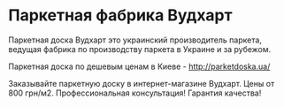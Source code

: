 # Паркетная фабрика Вудхарт
Паркетная доска Вудхарт это украинский производитель паркета, ведущая фабрика по производству паркета в Украине и за рубежом. 

Паркетная доска по дешевым ценам в Киеве - http://parketdoska.ua/

Заказывайте паркетную доску в интернет-магазине Вудхарт. Цены от 800 грн/м2. Профессиональная консультация! Гарантия качества!








